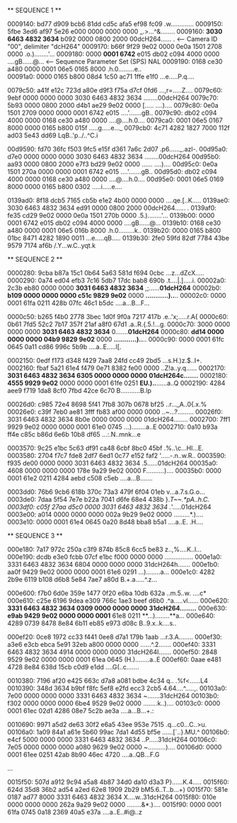 ** SEQUENCE 1 **

0009140: bd77 d909 bcb6 81dd cd5c afa5 ef98 fc09  .w.......\......
0009150: 5fbe 3ed6 af97 5e26 e000 0000 0000 0000  _.>...^&........
0009160: **3030 6463 4832 3634** b092 0000 0800 2000  00dcH264...... .  <-- Camera ID "00", delimiter "dcH264"
0009170: b66f 9f29 9e02 0000 0e0a 1501 2708 0000  .o.)........'...
0009180: 0000 **0001 6742** e015 db02 c094 4000 0000  ....gB......@...  <-- Sequence Parameter Set (SPS) NAL
0009190: 0168 ce30 a480 0000 0001 06e5 0165 8000  .h.0.........e..  
00091a0: 0000 0165 b800 08d4 1c50 ac71 1ffe e1f0  ...e.....P.q....

0079c50: a41f e12c 723d a80e d9f3 f75a d7cf 0fd6  ...,r=.....Z....
0079c60: 9ebf 0000 0000 0000 3030 6463 4832 3634  ........00dcH264
0079c70: 5b93 0000 0800 2000 d4b1 ae29 9e02 0000  [..... ....)....
0079c80: 0e0a 1501 2709 0000 0000 0001 6742 e015  ....'.......gB..
0079c90: db02 c094 4000 0000 0168 ce30 a480 0000  ....@....h.0....
0079ca0: 0001 06e5 0167 8000 0000 0165 b800 015f  .....g.....e..._
0079cb0: 4c71 4282 1827 7000 112f ad03 5e43 dd69  LqB..'p../..^C.i

00d9590: fd70 36fc f503 9fc5 e15f d361 7a6c 2d07  .p6......_.azl-.
00d95a0: d7e0 0000 0000 0000 3030 6463 4832 3634  ........00dcH264
00d95b0: aa93 0000 0800 2000 e7f3 bd29 9e02 0000  ...... ....)....
00d95c0: 0e0a 1501 270a 0000 0000 0001 6742 e015  ....'.......gB..
00d95d0: db02 c094 4000 0000 0168 ce30 a480 0000  ....@....h.0....
00d95e0: 0001 06e5 0169 8000 0000 0165 b800 0302  .....i.....e....

0139ad0: 8f18 dcb5 7165 cb5b e1e2 4b00 0000 0000  ....qe.[..K.....
0139ae0: 3030 6463 4832 3634 ed91 0000 0800 2000  00dcH264...... .
0139af0: fe35 cd29 9e02 0000 0e0a 1501 270b 0000  .5.)........'...
0139b00: 0000 0001 6742 e015 db02 c094 4000 0000  ....gB......@...
0139b10: 0168 ce30 a480 0000 0001 06e5 016b 8000  .h.0.........k..
0139b20: 0000 0165 b800 01bc 8471 4282 1890 0011  ...e.....qB.....
0139b30: 2fe0 59fd 82df 7784 43be 9579 7174 af6b  /.Y...w.C..yqt.k


** SEQUENCE 2 **

0000280: 9cba b87a 15c1 0b64 5a63 581d f694 0cbc  ...z...dZcX.....
0000290: 0a74 ed04 efb3 7c16 5db7 17dc bab8 690b  .t....|.].....i.
00002a0: 2c3b eb80 0000 0000 **3031 6463 4832 3634**  ,;......**01dcH264**
00002b0: **b109 0000 0000 0000 c51c 9829 9e02** 0000  **...........)..**..
00002c0: 0000 0001 61fa 0211 428b 07fc 46c1 b5dc  ....a...B...F...

0000c50: b265 f4b0 2778 3bec 1d0f 9f0a 7217 417b  .e..'x;.....r.A{
0000c60: 0b61 7fd5 52c2 7b17 357f 21af a8f0 67d1  .a..R.{.5.!...g.
0000c70: 3000 0000 0000 0000 **3031 6463 4832 3634**  0.......**01dcH264**
0000c80: **dd14 0000 0000 0000 04b9 9829 9e02** 0000  **...........)..**..
0000c90: 0000 0001 61fc 0645 0a11 cd86 996c 5b9b  ....a..E.....l[.

0002150: 0edf f173 d348 f429 7aa8 24fd cc49 2bd5  ...s.H.)z.$..I+.
0002160: fbaf 5a21 61e4 f479 0e71 8382 fe00 0000  ..Z!a..y.q......
0002170: **3031 6463 4832 3634 6305 0000 0000 0000**  **01dcH264c.......**
0002180: **4555 9929 9e02** 0000 0000 0001 61fe 0251  **EU.)..**......a..Q
0002190: 4284 aee9 f719 1da8 8cf0 7fbd 42ce 6c70  B...........B.lp

00026d0: c985 72e4 8698 5f41 7fb8 307b 0678 bf25  ..r..._A..0{.x.%
00026e0: c39f 7eb0 ae81 3fff fb83 af00 0000 0000  ..~...?.........
00026f0: 3031 6463 4832 3634 8b0e 0000 0000 0000  01dcH264........
0002700: 7ff1 9929 9e02 0000 0000 0001 61e0 0745  ...)........a..E
0002710: 0a10 b93a ff4e c85c b86d 6e6b 10b8 df65  ...:.N.\.mnk...e

0003570: 9c25 e1bc 5c63 df91 ca48 6cbf 8bc0 45bf  .%..\c...Hl...E.
0003580: 2704 f7c7 fde8 2df7 6ed1 0c77 e152 faf2  '.....-.n..w.R..
0003590: f935 de00 0000 0000 3031 6463 4832 3634  .5......01dcH264
00035a0: 4608 0000 0000 0000 178e 9a29 9e02 0000  F..........)....
00035b0: 0000 0001 61e2 0211 4284 aebd c508 c5eb  ....a...B.......

0003dd0: 76b6 9cb6 618b 370c 73a3 479f 6f04 01eb  v...a.7.s.G.o...
0003de0: 7daa 5f54 7e7e b22a 7041 d6fe 68e4 438b  }._T~~.*pA..h.C.
0003df0: c05f 27aa d5c0 0000 3031 6463 4832 3634  ._'.....01dcH264
0003e00: a014 0000 0000 0000 002a 9b29 9e02 0000  .........*.)....
0003e10: 0000 0001 61e4 0645 0a20 8d48 bba8 b5a1  ....a..E. .H....


** SEQUENCE 3 **

000e180: 7a17 972c 250a c3f9 874b 85c8 6cc5 be83  z..,%....K..l...
000e190: dcdb e3e0 fcbb 07cf e1bc f000 0000 0000  ................
000e1a0: 3331 6463 4832 3634 6804 0000 0000 0000  31dcH264h.......
000e1b0: aa0f 9429 9e02 0000 0000 0001 61e6 0291  ...)........a...
000e1c0: 4282 2b9e 6119 b108 d6b8 5e84 7ae7 a80d  B.+.a.....^.z...

000e600: f7b0 6d0e 359e 1477 0f20 e6ba 10db 632a  ..m.5..w. ....c*
000e610: c25e 6196 9dea e309 766c 1ae3 beef d6b0  .^a.....vl......
000e620: **3331 6463 4832 3634 0309 0000 0000 0000**  **31dcH264........**
000e630: **e9ab 9429 9e02 0000 0000 0001** 61e8 0211  **...)........**a...
000e640: 4289 0739 8478 8e84 6b11 eb85 e973 d08c  B..9.x..k....s..

000ef20: 0ce8 1972 cc33 f441 0ee8 d7a1 179b 1aab  ...r.3.A........
000ef30: a3e6 e3cb ebca 5e91 32eb a800 0000 0000  ......^.2.......
000ef40: 3331 6463 4832 3634 4914 0000 0000 0000  31dcH264I.......
000ef50: 2848 9529 9e02 0000 0000 0001 61ea 0645  (H.)........a..E
000ef60: 0aae e481 4728 8e84 638d 15cb c0d9 e1dd  ....G(..c.......

0010380: 7196 af20 e425 663c d7a8 a081 bdbe 4c34  q.. .%f<......L4
0010390: 348d 3634 b9bf f8fc 5ef8 e2fd ecc3 2cb5  4.64....^.....,.
00103a0: 7e00 0000 0000 0000 3331 6463 4832 3634  ~.......31dcH264
00103b0: f302 0000 0000 0000 6be4 9529 9e02 0000  ........k..)....
00103c0: 0000 0001 61ec 02d1 4286 08e7 5c2b ae3a  ....a...B...\+.:

0010690: 9971 a5d2 de63 30f2 e6a5 43ee 953e 7515  .q...c0...C..>u.
00106a0: 1a09 84a1 a61e 5b60 99ac 7da1 4d55 bf5e  ......[`..}.MU.^
00106b0: e4cf 5000 0000 0000 3331 6463 4832 3634  ..P.....31dcH264
00106c0: 7e05 0000 0000 0000 a080 9629 9e02 0000  ~..........)....
00106d0: 0000 0001 61ee 0251 42ab 8b90 46ec 4720  ....a..QB...F.G 

...

0015f50: 507d a912 9c94 a5a8 4b87 34d0 da10 d3a3  P}......K.4.....
0015f60: 624d 35d8 36b2 ad54 a2ed 62e8 1909 2b29  bM5.6..T..b...+)
0015f70: 581e 0187 ad77 8000 3331 6463 4832 3634  X....w..31dcH264
0015f80: 010e 0000 0000 0000 262a 9a29 9e02 0000  ........&*.)....
0015f90: 0000 0001 61fa 0745 0a18 2369 40a5 e37a  ....a..E..#i@..z
